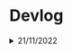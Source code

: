 # Devlog
<details><summary>21/11/2022</summary>

## Restart
I decided to return with cheep developement so i updated the readme, create a contribuing guideline and a code of conduct. Maybe this time i'm gonna be able to code cheep and make it a great program as everyone wants...
</details>
